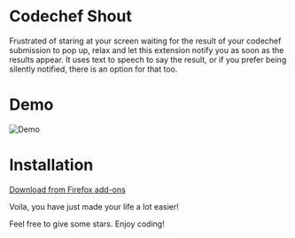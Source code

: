 # Codechef Shout
Frustrated of staring at your screen waiting for the result of your codechef submission to pop up, relax and let this extension notify you as soon as the results appear. It uses text to speech to say the result, or if you prefer being silently notified, there is an option for that too. 

# Demo
![Demo](demo.gif)

# Installation

[Download from Firefox add-ons](https://addons.mozilla.org/en-US/firefox/addon/codechef-shout/)

Voila, you have just made your life a lot easier!


Feel free to give some stars. Enjoy coding!
